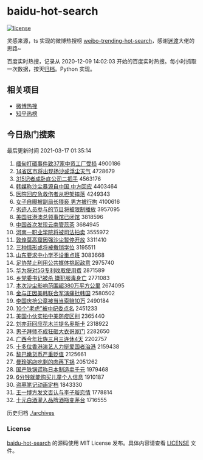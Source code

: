 # baidu-hot-search

[![license](https://img.shields.io/github/license/Arrackisarookie/baidu-hot-search)](https://github.com/Arrackisarookie/baidu-hot-search/blob/master/LICENSE)

灵感来源，ts 实现的微博热搜榜 [weibo-trending-hot-search](https://github.com/justjavac/weibo-trending-hot-search)，感谢[迷渡](https://github.com/justjavac)大佬的思路~

百度实时热搜，记录从 2020-12-09 14:02:03 开始的百度实时热搜。每小时抓取一次数据，按天[归档](./archives)。Python 实现。

## 相关项目
+ [微博热搜](https://github.com/Arrackisarookie/weibo-hot-search)
+ [知乎热榜](https://github.com/Arrackisarookie/zhihu-top-search)

## 今日热门搜索

<!-- Rank Begin -->

最后更新时间 2021-03-17 01:35:14

1. [缅甸打砸事件致37家中资工厂受损](http://www.baidu.com/baidu?cl=3&tn=SE_baiduhomet8_jmjb7mjw&rsv_dl=fyb_top&fr=top1000&wd=%C3%E5%B5%E9%B4%F2%D4%D2%CA%C2%BC%FE%D6%C237%BC%D2%D6%D0%D7%CA%B9%A4%B3%A7%CA%DC%CB%F0) 4900186
1. [14省区市将出现扬沙或浮尘天气](http://www.baidu.com/baidu?cl=3&tn=SE_baiduhomet8_jmjb7mjw&rsv_dl=fyb_top&fr=top1000&wd=14%CA%A1%C7%F8%CA%D0%BD%AB%B3%F6%CF%D6%D1%EF%C9%B3%BB%F2%B8%A1%B3%BE%CC%EC%C6%F8) 4728679
1. [315记者成卧底公司二把手](http://www.baidu.com/baidu?cl=3&tn=SE_baiduhomet8_jmjb7mjw&rsv_dl=fyb_top&fr=top1000&wd=315%BC%C7%D5%DF%B3%C9%CE%D4%B5%D7%B9%AB%CB%BE%B6%FE%B0%D1%CA%D6) 4563176
1. [韩媒称沙尘暴源自中国 中方回应](http://www.baidu.com/baidu?cl=3&tn=SE_baiduhomet8_jmjb7mjw&rsv_dl=fyb_top&fr=top1000&wd=%BA%AB%C3%BD%B3%C6%C9%B3%B3%BE%B1%A9%D4%B4%D7%D4%D6%D0%B9%FA%20%D6%D0%B7%BD%BB%D8%D3%A6) 4403464
1. [医院回应急救伤者从担架摔落](http://www.baidu.com/baidu?cl=3&tn=SE_baiduhomet8_jmjb7mjw&rsv_dl=fyb_top&fr=top1000&wd=%D2%BD%D4%BA%BB%D8%D3%A6%BC%B1%BE%C8%C9%CB%D5%DF%B4%D3%B5%A3%BC%DC%CB%A4%C2%E4) 4249343
1. [女子自曝被副局长猥亵 男方被行拘](http://www.baidu.com/baidu?cl=3&tn=SE_baiduhomet8_jmjb7mjw&rsv_dl=fyb_top&fr=top1000&wd=%C5%AE%D7%D3%D7%D4%C6%D8%B1%BB%B8%B1%BE%D6%B3%A4%E2%AB%D9%F4%20%C4%D0%B7%BD%B1%BB%D0%D0%BE%D0) 4100616
1. [劣迹人员参与的节目将被限制播放](http://www.baidu.com/baidu?cl=3&tn=SE_baiduhomet8_jmjb7mjw&rsv_dl=fyb_top&fr=top1000&wd=%C1%D3%BC%A3%C8%CB%D4%B1%B2%CE%D3%EB%B5%C4%BD%DA%C4%BF%BD%AB%B1%BB%CF%DE%D6%C6%B2%A5%B7%C5) 3957095
1. [美国驻港澳总领事馆已闭馆](http://www.baidu.com/baidu?cl=3&tn=SE_baiduhomet8_jmjb7mjw&rsv_dl=fyb_top&fr=top1000&wd=%C3%C0%B9%FA%D7%A4%B8%DB%B0%C4%D7%DC%C1%EC%CA%C2%B9%DD%D2%D1%B1%D5%B9%DD) 3818596
1. [中国首次发现云南管蕊茶](http://www.baidu.com/baidu?cl=3&tn=SE_baiduhomet8_jmjb7mjw&rsv_dl=fyb_top&fr=top1000&wd=%D6%D0%B9%FA%CA%D7%B4%CE%B7%A2%CF%D6%D4%C6%C4%CF%B9%DC%C8%EF%B2%E8) 3684945
1. [河南一职业学院将被司法拍卖](http://www.baidu.com/baidu?cl=3&tn=SE_baiduhomet8_jmjb7mjw&rsv_dl=fyb_top&fr=top1000&wd=%BA%D3%C4%CF%D2%BB%D6%B0%D2%B5%D1%A7%D4%BA%BD%AB%B1%BB%CB%BE%B7%A8%C5%C4%C2%F4) 3555972
1. [敦煌莫高窟因强沙尘暂停开放](http://www.baidu.com/baidu?cl=3&tn=SE_baiduhomet8_jmjb7mjw&rsv_dl=fyb_top&fr=top1000&wd=%B6%D8%BB%CD%C4%AA%B8%DF%BF%DF%D2%F2%C7%BF%C9%B3%B3%BE%D4%DD%CD%A3%BF%AA%B7%C5) 3311410
1. [三种情形或将被撤销学位](http://www.baidu.com/baidu?cl=3&tn=SE_baiduhomet8_jmjb7mjw&rsv_dl=fyb_top&fr=top1000&wd=%C8%FD%D6%D6%C7%E9%D0%CE%BB%F2%BD%AB%B1%BB%B3%B7%CF%FA%D1%A7%CE%BB) 3195511
1. [山东要求中小学不设重点班](http://www.baidu.com/baidu?cl=3&tn=SE_baiduhomet8_jmjb7mjw&rsv_dl=fyb_top&fr=top1000&wd=%C9%BD%B6%AB%D2%AA%C7%F3%D6%D0%D0%A1%D1%A7%B2%BB%C9%E8%D6%D8%B5%E3%B0%E0) 3083668
1. [足协禁止利用公共媒体挑起敌意](http://www.baidu.com/baidu?cl=3&tn=SE_baiduhomet8_jmjb7mjw&rsv_dl=fyb_top&fr=top1000&wd=%D7%E3%D0%AD%BD%FB%D6%B9%C0%FB%D3%C3%B9%AB%B9%B2%C3%BD%CC%E5%CC%F4%C6%F0%B5%D0%D2%E2) 2975740
1. [华为将对5G专利收取使用费](http://www.baidu.com/baidu?cl=3&tn=SE_baiduhomet8_jmjb7mjw&rsv_dl=fyb_top&fr=top1000&wd=%BB%AA%CE%AA%BD%AB%B6%D45G%D7%A8%C0%FB%CA%D5%C8%A1%CA%B9%D3%C3%B7%D1) 2871589
1. [乡党委书记被杀 嫌犯服毒身亡](http://www.baidu.com/baidu?cl=3&tn=SE_baiduhomet8_jmjb7mjw&rsv_dl=fyb_top&fr=top1000&wd=%CF%E7%B5%B3%CE%AF%CA%E9%BC%C7%B1%BB%C9%B1%20%CF%D3%B7%B8%B7%FE%B6%BE%C9%ED%CD%F6) 2771083
1. [本次沙尘影响范围超380万平方公里](http://www.baidu.com/baidu?cl=3&tn=SE_baiduhomet8_jmjb7mjw&rsv_dl=fyb_top&fr=top1000&wd=%B1%BE%B4%CE%C9%B3%B3%BE%D3%B0%CF%EC%B7%B6%CE%A7%B3%AC380%CD%F2%C6%BD%B7%BD%B9%AB%C0%EF) 2674095
1. [金与正因美韩联合军演痛批韩国](http://www.baidu.com/baidu?cl=3&tn=SE_baiduhomet8_jmjb7mjw&rsv_dl=fyb_top&fr=top1000&wd=%BD%F0%D3%EB%D5%FD%D2%F2%C3%C0%BA%AB%C1%AA%BA%CF%BE%FC%D1%DD%CD%B4%C5%FA%BA%AB%B9%FA) 2580502
1. [李国庆抢公章被当当索赔10万](http://www.baidu.com/baidu?cl=3&tn=SE_baiduhomet8_jmjb7mjw&rsv_dl=fyb_top&fr=top1000&wd=%C0%EE%B9%FA%C7%EC%C7%C0%B9%AB%D5%C2%B1%BB%B5%B1%B5%B1%CB%F7%C5%E210%CD%F2) 2490184
1. [10个“老虎”被中纪委点名](http://www.baidu.com/baidu?cl=3&tn=SE_baiduhomet8_jmjb7mjw&rsv_dl=fyb_top&fr=top1000&wd=10%B8%F6%A1%B0%C0%CF%BB%A2%A1%B1%B1%BB%D6%D0%BC%CD%CE%AF%B5%E3%C3%FB) 2451233
1. [美国小伙实拍中美防疫区别](http://www.baidu.com/baidu?cl=3&tn=SE_baiduhomet8_jmjb7mjw&rsv_dl=fyb_top&fr=top1000&wd=%C3%C0%B9%FA%D0%A1%BB%EF%CA%B5%C5%C4%D6%D0%C3%C0%B7%C0%D2%DF%C7%F8%B1%F0) 2365440
1. [刘亦菲回应花木兰提名奥斯卡](http://www.baidu.com/baidu?cl=3&tn=SE_baiduhomet8_jmjb7mjw&rsv_dl=fyb_top&fr=top1000&wd=%C1%F5%D2%E0%B7%C6%BB%D8%D3%A6%BB%A8%C4%BE%C0%BC%CC%E1%C3%FB%B0%C2%CB%B9%BF%A8) 2318922
1. [男子拜师不成狂砸大衣哥家门](http://www.baidu.com/baidu?cl=3&tn=SE_baiduhomet8_jmjb7mjw&rsv_dl=fyb_top&fr=top1000&wd=%C4%D0%D7%D3%B0%DD%CA%A6%B2%BB%B3%C9%BF%F1%D4%D2%B4%F3%D2%C2%B8%E7%BC%D2%C3%C5) 2282650
1. [广西今年壮族三月三连休4天](http://www.baidu.com/baidu?cl=3&tn=SE_baiduhomet8_jmjb7mjw&rsv_dl=fyb_top&fr=top1000&wd=%B9%E3%CE%F7%BD%F1%C4%EA%D7%B3%D7%E5%C8%FD%D4%C2%C8%FD%C1%AC%D0%DD4%CC%EC) 2202757
1. [十多位香港演艺人力挺爱国者治港](http://www.baidu.com/baidu?cl=3&tn=SE_baiduhomet8_jmjb7mjw&rsv_dl=fyb_top&fr=top1000&wd=%CA%AE%B6%E0%CE%BB%CF%E3%B8%DB%D1%DD%D2%D5%C8%CB%C1%A6%CD%A6%B0%AE%B9%FA%D5%DF%D6%CE%B8%DB) 2159438
1. [黎巴嫩货币严重贬值](http://www.baidu.com/baidu?cl=3&tn=SE_baiduhomet8_jmjb7mjw&rsv_dl=fyb_top&fr=top1000&wd=%C0%E8%B0%CD%C4%DB%BB%F5%B1%D2%D1%CF%D6%D8%B1%E1%D6%B5) 2125661
1. [曼玲粥店吃剩的肉再下锅](http://www.baidu.com/baidu?cl=3&tn=SE_baiduhomet8_jmjb7mjw&rsv_dl=fyb_top&fr=top1000&wd=%C2%FC%C1%E1%D6%E0%B5%EA%B3%D4%CA%A3%B5%C4%C8%E2%D4%D9%CF%C2%B9%F8) 2051262
1. [国产铁锅谎称日本制造卖千元](http://www.baidu.com/baidu?cl=3&tn=SE_baiduhomet8_jmjb7mjw&rsv_dl=fyb_top&fr=top1000&wd=%B9%FA%B2%FA%CC%FA%B9%F8%BB%D1%B3%C6%C8%D5%B1%BE%D6%C6%D4%EC%C2%F4%C7%A7%D4%AA) 1979468
1. [6分钱就能购买儿童个人信息](http://www.baidu.com/baidu?cl=3&tn=SE_baiduhomet8_jmjb7mjw&rsv_dl=fyb_top&fr=top1000&wd=6%B7%D6%C7%AE%BE%CD%C4%DC%B9%BA%C2%F2%B6%F9%CD%AF%B8%F6%C8%CB%D0%C5%CF%A2) 1910187
1. [盗墓笔记动画定档](http://www.baidu.com/baidu?cl=3&tn=SE_baiduhomet8_jmjb7mjw&rsv_dl=fyb_top&fr=top1000&wd=%B5%C1%C4%B9%B1%CA%BC%C7%B6%AF%BB%AD%B6%A8%B5%B5) 1843330
1. [王一博方发文否认与李子璇恋情](http://www.baidu.com/baidu?cl=3&tn=SE_baiduhomet8_jmjb7mjw&rsv_dl=fyb_top&fr=top1000&wd=%CD%F5%D2%BB%B2%A9%B7%BD%B7%A2%CE%C4%B7%F1%C8%CF%D3%EB%C0%EE%D7%D3%E8%AF%C1%B5%C7%E9) 1778814
1. [十元白酒灌入品牌酒瓶变茅台](http://www.baidu.com/baidu?cl=3&tn=SE_baiduhomet8_jmjb7mjw&rsv_dl=fyb_top&fr=top1000&wd=%CA%AE%D4%AA%B0%D7%BE%C6%B9%E0%C8%EB%C6%B7%C5%C6%BE%C6%C6%BF%B1%E4%C3%A9%CC%A8) 1716555
<!-- Rank End -->

历史归档 [./archives](./archives)

### License

[baidu-hot-search](https://github.com/Arrackisarookie/baidu-hot-search) 的源码使用 MIT License 发布。具体内容请查看 [LICENSE](./LICENSE) 文件。
